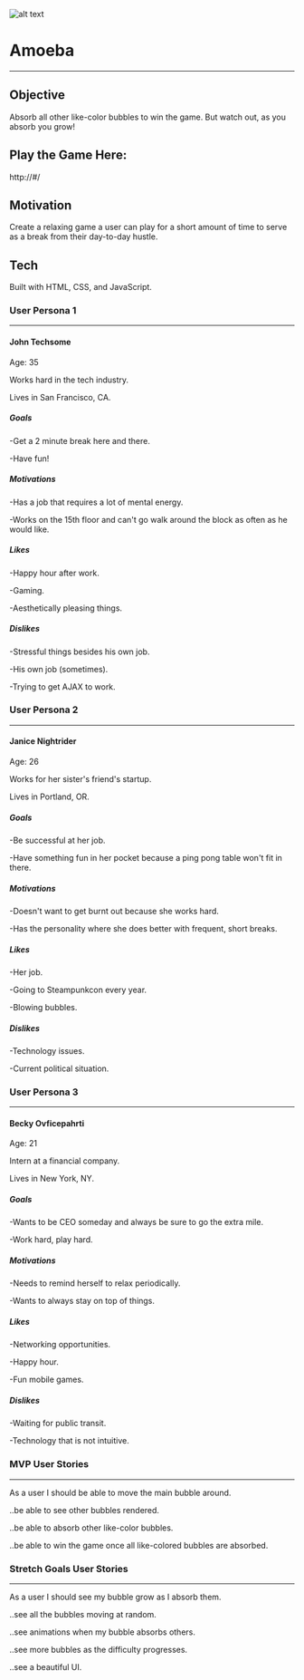 
![alt text](https://imgur.com/a/FvAUu "Bubbles")


# Amoeba
***

## Objective

Absorb all other like-color bubbles to win the game. But watch out, as you absorb you grow!

## Play the Game Here:

http://#/

## Motivation

Create a relaxing game a user can play for a short amount of time to serve as a break from their day-to-day hustle.

<!-- ## Prototype Main Screen

![example main screen](https://github.com/LillianChernin/bible-verse-guessing-game/blob/master/example-main-screen.png) -->


## Tech

Built with HTML, CSS, and JavaScript.


### User Persona 1
***
#### John Techsome

Age: 35  

Works hard in the tech industry.

Lives in San Francisco, CA.



##### Goals

-Get a 2 minute break here and there.

-Have fun!


##### Motivations

-Has a job that requires a lot of mental energy.

-Works on the 15th floor and can't go walk around the block as often as he would like.


##### Likes

-Happy hour after work.

-Gaming.

-Aesthetically pleasing things.


##### Dislikes  

-Stressful things besides his own job.

-His own job (sometimes).

-Trying to get AJAX to work.


### User Persona 2  

***  

#### Janice Nightrider


Age: 26

Works for her sister's friend's startup.

Lives in Portland, OR.


##### Goals

-Be successful at her job.

-Have something fun in her pocket because a ping pong table won't fit in there.


##### Motivations  

-Doesn't want to get burnt out because she works hard.

-Has the personality where she does better with frequent, short breaks.


##### Likes  

-Her job.

-Going to Steampunkcon every year.

-Blowing bubbles.


##### Dislikes

-Technology issues.

-Current political situation.


### User Persona 3  
***  
#### Becky Ovficepahrti


Age: 21

Intern at a financial company.

Lives in New York, NY.  


##### Goals

-Wants to be CEO someday and always be sure to go the extra mile.

-Work hard, play hard.


##### Motivations

-Needs to remind herself to relax periodically.

-Wants to always stay on top of things.


##### Likes  

-Networking opportunities.

-Happy hour.

-Fun mobile games.


##### Dislikes  

-Waiting for public transit.

-Technology that is not intuitive.  


### MVP User Stories  
***  

As a user I should be able to move the main bubble around.

..be able to see other bubbles rendered.

..be able to absorb other like-color bubbles.

..be able to win the game once all like-colored bubbles are absorbed.


### Stretch Goals User Stories
***

As a user I should see my bubble grow as I absorb them.

..see all the bubbles moving at random.

..see animations when my bubble absorbs others.

..see more bubbles as the difficulty progresses.

..see a beautiful UI.


<!-- Objective
  Create a game that is relaxing, yet mentally stimulating, that will provide people a nice break from their day-to-day, but not seek to replace normal 15 minute breaks. -->

<!-- Proposal One
  A connect the dots style game with pleasing colors and progressively more challenging levels.

Pseudo Code
  Use .css to render the dots at different x and y positions, css to render lines between the dots you choose to connect and .js to create click events that tell the .css what to do. Most likely will use divs to render the dots in. -->

<!-- Proposal Two
  Create a Simon-style game with better quality, modern (maybe even trendy) sounds that are oriented more towards relaxation.

Pseudo Code
  Create a set of buttons with click events that will trigger sounds that must === a preset pattern for each level. -->

<!-- Proposal Three
  A mine sweeper game that is visually pleasing <!--and when you lose it prompts you to donate to a charity of your choosing. If you win you can still donate. The high score board is who has donated the most money. It does not keep score of winning or losing the game. Periodic prizes such as gift cards will be given out at random to the top 100 people on the monthly score board.-->

<!-- Pseudo Code
  Create a clickable table that when clicked uncovers what is underneath. Append + 1 to surrounding tables of each "mine." If a surrounding table === 0 then uncover that table.

Proposal Six
  Create a game where you send your bubble to absorb other bubbles that are the same color as yours. Your bubble grows as you absorb and the levels get more dense as you progress.

Pseudo Code
  use css to create the bubbles and JS to move them around. -->

<!-- * Proposal Seven
  Don't touch your computer or mobile for two minutes. You win the game by not touching your computer for two minutes, while looking at a randomly selected gif of a serene scene with ambient sounds and music playing (chris zabriskie). Once you've watched for two minutes - you win!

* Pseudo Code
  Set a timer for two minutes and if cursor movement === 0 and keydown === 0 during that duration of time, then you win. If not then you lose and have to play again. CSS will set the background-image (hopefully as a GIF) and HTML5 will play an ambient track. JS will detect mouse movement and keydown. Very simple, and very zen.

  * Copy: Put your headphones on. Just relax. Don't touch anything. Its safe to close your eyes.
  * Sounds: It starts with just ambient sounds such as waves crashing or wind blowing with birds chirping, and after 30 seconds ambient music slowly comes on.

  * All of these should utilize ambient music that is pleasing. -->

<!-- Proposal Four
  A typing game that utilizes the kickflip API where you have to guess the trick in the video shown. You type the name of the trick and if you get it right it advances you to the next level.

Peudo Code
  Detect whether input === a hidden string with the name of the trick. If it does then you go to the next page, "/level2" for example and try the next one. -->

<!-- Proposal Five
  Use the Twilio API to create a phone tag game where if you don't 'pass' the voicemail to someone else within one hour you get a text message that you lost the game. If someone chooses you and you've already passed the voicemail to someone else that day then you win.

Pseudo Code
  Need to read the documentation on Twilio's site to fully understand if this is possible. I think one problem might arise with the need to store data on a server as far as whether or not someone has been called that day. It would go something like: if xuser times called === 1 set condition winner. Twilio will pass info back to the server when a user sends a call out to check if user sent the call out within one hour. If this doesn't happen a voicemail is sent to the last user indicating that he or she has lost. -->

  <!-- Proposal Spyfall
    Use Twilio to create a text-based spyfall game. -->
